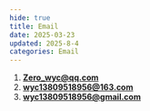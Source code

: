 ```yaml
---
hide: true
title: Email
date: 2025-03-23
updated: 2025-8-4
categories: Email
---
```


1. **Zero_wyc@qq.com**<!-- more -->
2. **wyc13809518956@163.com**
3. **wyc13809518956@gmail.com**

